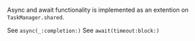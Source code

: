 Async and await functionality is implemented as an extention on `TaskManager.shared`.

See `async(_:completion:)`
See `await(timeout:block:)`